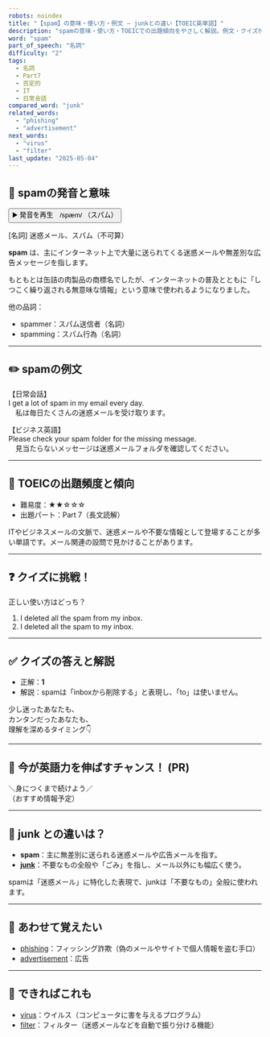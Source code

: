 ```yaml
---
robots: noindex
title: "【spam】の意味・使い方・例文 ― junkとの違い【TOEIC英単語】"
description: "spamの意味・使い方・TOEICでの出題傾向をやさしく解説。例文・クイズ付きでjunkとの違いもわかりやすく学べます。"
word: "spam"
part_of_speech: "名詞"
difficulty: "2"
tags:
  - 名詞
  - Part7
  - 否定的
  - IT
  - 日常会話
compared_word: "junk"
related_words:
  - "phishing"
  - "advertisement"
next_words:
  - "virus"
  - "filter"
last_update: "2025-05-04"
---
```


## 🔰 spamの発音と意味

<button class="play-audio" onclick="playTTS('spam')">
  <span class="play-audio-main">
    ▶️ 発音を再生　/spæm/
  </span>
  <span class="play-audio-sub">
    （スパム）
  </span>
</button>

[名詞] 迷惑メール、スパム（不可算）

**spam** は、主にインターネット上で大量に送られてくる迷惑メールや無差別な広告メッセージを指します。

もともとは缶詰の肉製品の商標名でしたが、インターネットの普及とともに「しつこく繰り返される無意味な情報」という意味で使われるようになりました。

他の品詞：  
- spammer：スパム送信者（名詞）
- spamming：スパム行為（名詞）

---

## ✏️ spamの例文

【日常会話】  
I get a lot of spam in my email every day.  
　私は毎日たくさんの迷惑メールを受け取ります。

【ビジネス英語】  
Please check your spam folder for the missing message.  
　見当たらないメッセージは迷惑メールフォルダを確認してください。

---

## 🎯 TOEICの出題頻度と傾向

- 難易度：★★☆☆☆
- 出題パート：Part 7（長文読解）

ITやビジネスメールの文脈で、迷惑メールや不要な情報として登場することが多い単語です。メール関連の設問で見かけることがあります。

---

## ❓ クイズに挑戦！

正しい使い方はどっち？

1. I deleted all the spam from my inbox.  
2. I deleted all the spam to my inbox.

---

## ✅ クイズの答えと解説

- 正解：**1**
- 解説：spamは「inboxから削除する」と表現し、「to」は使いません。

少し迷ったあなたも、  
カンタンだったあなたも、  
理解を深めるタイミング👇️

---

## 🚀 今が英語力を伸ばすチャンス！ (PR)

<div class="info-center">
＼身につくまで続けよう／<br>  
（おすすめ情報予定）
</div>

---

## 🤔  junk との違いは？

- **spam**：主に無差別に送られる迷惑メールや広告メールを指す。
- **[junk](/junk)**：不要なもの全般や「ごみ」を指し、メール以外にも幅広く使う。

spamは「迷惑メール」に特化した表現で、junkは「不要なもの」全般に使われます。

---

## 🧩 あわせて覚えたい

- [phishing](/phishing)：フィッシング詐欺（偽のメールやサイトで個人情報を盗む手口）
- [advertisement](/advertisement)：広告

---

## 📖 できればこれも

- [virus](/virus)：ウイルス（コンピュータに害を与えるプログラム）
- [filter](/filter)：フィルター（迷惑メールなどを自動で振り分ける機能）

<!-- cvid: aid07_bid24 -->
